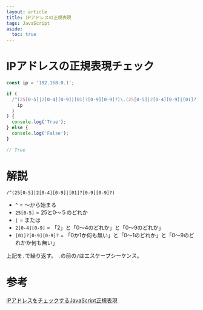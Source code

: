 ```yaml
---
layout: article
title: IPアドレスの正規表現
tags: JavaScript
aside:
  toc: true
---
```


# IPアドレスの正規表現チェック

```js
const ip = '192.168.0.1';

if (
  /^(25[0-5]|2[0-4][0-9]|[01]?[0-9][0-9]?)\.(25[0-5]|2[0-4][0-9]|[01]?[0-9][0-9]?)\.(25[0-5]|2[0-4][0-9]|[01]?[0-9][0-9]?)\.(25[0-5]|2[0-4][0-9]|[01]?[0-9][0-9]?)$/.test(
    ip
  )
) {
  console.log('True');
} else {
  console.log('False');
}

// True

```

# 解説
`/^(25[0-5]|2[0-4][0-9]|[01]?[0-9][0-9]?)`

- `^` = 〜から始まる
- `25[0-5]` = 25と0〜５のどれか
- `|` = または
- `2[0-4][0-9]` = 「2」と「0〜4のどれか」と「0〜9のどれか」
- `[01]?[0-9][0-9]?` = 「0か1か何も無い」と「0〜1のどれか」と「0〜9のどれかか何も無い」

上記を`.`で繰り返す。
`.`の前の`/`はエスケープシーケンス。

# 参考
[IPアドレスをチェックするJavaScript正規表現](https://www.it-swarm.dev/ja/javascript/ip%E3%82%A2%E3%83%89%E3%83%AC%E3%82%B9%E3%82%92%E3%83%81%E3%82%A7%E3%83%83%E3%82%AF%E3%81%99%E3%82%8Bjavascript%E6%AD%A3%E8%A6%8F%E8%A1%A8%E7%8F%BE/970097858/)



